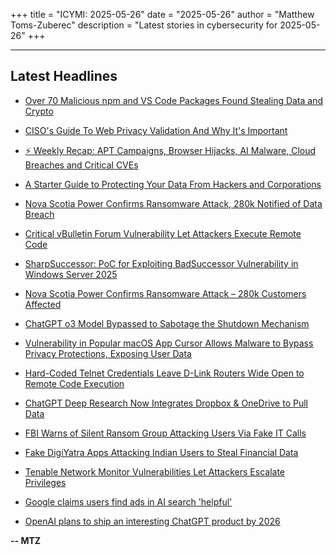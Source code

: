 +++
title = "ICYMI: 2025-05-26"
date = "2025-05-26"
author = "Matthew Toms-Zuberec"
description = "Latest stories in cybersecurity for 2025-05-26"
+++

---------------------------------------------------------------------------
## Latest Headlines
- [Over 70 Malicious npm and VS Code Packages Found Stealing Data and Crypto](https://thehackernews.com/2025/05/over-70-malicious-npm-and-vs-code.html)

- [CISO's Guide To Web Privacy Validation And Why It's Important](https://thehackernews.com/2025/05/cisos-guide-to-web-privacy-validation.html)

- [⚡ Weekly Recap: APT Campaigns, Browser Hijacks, AI Malware, Cloud Breaches and Critical CVEs](https://thehackernews.com/2025/05/weekly-recap-apt-campaigns-browser.html)

- [A Starter Guide to Protecting Your Data From Hackers and Corporations](https://www.wired.com/story/guide-protect-data-from-hackers-corporations/)

- [Nova Scotia Power Confirms Ransomware Attack, 280k Notified of Data Breach](https://www.securityweek.com/nova-scotia-power-confirms-ransomware-attack-280k-notified-of-data-breach/)

- [Critical vBulletin Forum Vulnerability Let Attackers Execute Remote Code](https://cybersecuritynews.com/vbulletin-forum-rce-vulnerability/)

- [SharpSuccessor: PoC for Exploiting BadSuccessor Vulnerability in Windows Server 2025](https://cybersecuritynews.com/sharpsuccessor-poc-badsuccessor/)

- [Nova Scotia Power Confirms Ransomware Attack – 280k Customers Affected](https://cybersecuritynews.com/nova-scotia-ransomware-attack/)

- [ChatGPT o3 Model Bypassed to Sabotage the Shutdown Mechanism](https://cybersecuritynews.com/chatgpt-o3-model-bypassed/)

- [Vulnerability in Popular macOS App Cursor Allows Malware to Bypass Privacy Protections, Exposing User Data](https://cybersecuritynews.com/vulnerability-in-popular-macos-app-cursor/)

- [Hard-Coded Telnet Credentials Leave D-Link Routers Wide Open to Remote Code Execution](https://cybersecuritynews.com/hard-coded-telnet-credentials-d-link-routers/)

- [ChatGPT Deep Research Now Integrates Dropbox & OneDrive to Pull Data](https://cybersecuritynews.com/chatgpt-deep-research-now-integrates-dropbox/)

- [FBI Warns of Silent Ransom Group Attacking Users Via Fake IT Calls](https://cybersecuritynews.com/fbi-warns-of-silent-ransom-group/)

- [Fake DigiYatra Apps Attacking Indian Users to Steal Financial Data](https://cybersecuritynews.com/fake-digiyatra-apps-attacking-indian-users/)

- [Tenable Network Monitor Vulnerabilities Let Attackers Escalate Privileges](https://cybersecuritynews.com/tenable-network-monitor-vulnerabilities/)

- [Google claims users find ads in AI search 'helpful'](https://www.bleepingcomputer.com/news/google/google-claims-users-find-ads-in-ai-search-helpful/)

- [OpenAI plans to ship an interesting ChatGPT product by 2026](https://www.bleepingcomputer.com/news/artificial-intelligence/openai-plans-to-ship-an-interesting-chatgpt-product-by-2026/)

**-- MTZ**
